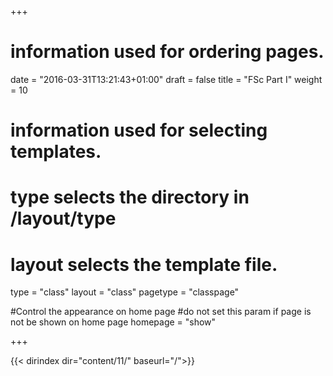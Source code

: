 +++
# information used for ordering pages.
date = "2016-03-31T13:21:43+01:00"
draft = false
title = "FSc Part I"
weight = 10

# information used for selecting templates.
# type selects the directory in /layout/type
# layout selects the template file.

type   = "class"
layout = "class"
pagetype = "classpage"

#Control the appearance on home page
#do not set this param if page is not be shown on home page
homepage = "show"

+++
 
{{< dirindex dir="content/11/" baseurl="/">}}
